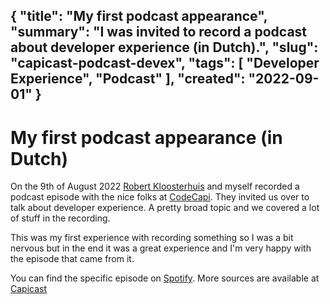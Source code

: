 {
    "title": "My first podcast appearance",
    "summary": "I was invited to record a podcast about developer experience (in Dutch).",
    "slug": "capicast-podcast-devex",
    "tags": [
        "Developer Experience",
        "Podcast"
    ],
    "created": "2022-09-01"
}
---

# My first podcast appearance (in Dutch)

On the 9th of August 2022 [Robert Kloosterhuis](https://twitter.com/thefluffysysop) and myself recorded a podcast episode with the nice folks at [CodeCapi](https://codecapi.nl). They invited us over to talk about developer experience. A pretty broad topic and we covered a lot of stuff in the recording.

This was my first experience with recording something so I was a bit nervous but in the end it was a great experience and I'm very happy with the episode that came from it.

You can find the specific episode on [Spotify](https://open.spotify.com/episode/6OpaGuMm955ZYphyNdxRDI?si=806b4d81754844ab). More sources are available at [Capicast](https://www.capicast.nl)
